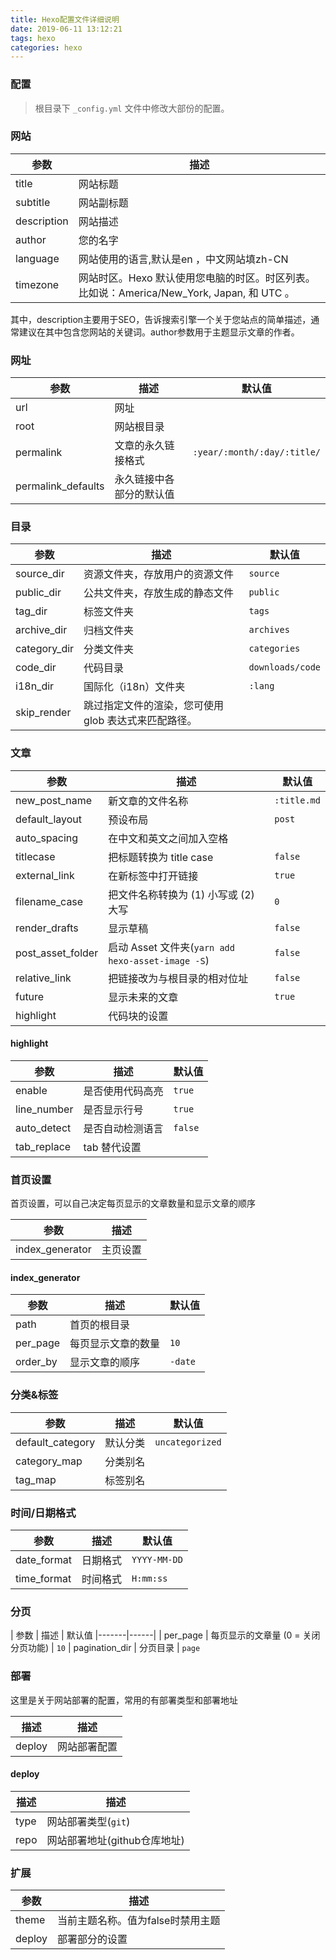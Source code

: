 ```yaml
---
title: Hexo配置文件详细说明
date: 2019-06-11 13:12:21
tags: hexo
categories: hexo
---
```


### 配置

> 根目录下 `_config.yml` 文件中修改大部份的配置。

### 网站

| 参数            | 描述
|-----------------|---------
| title           | 网站标题
| subtitle        | 网站副标题
| description     | 网站描述
| author          | 您的名字
| language        | 网站使用的语言,默认是en ，中文网站填zh-CN
| timezone        | 网站时区。Hexo 默认使用您电脑的时区。时区列表。比如说：America/New_York, Japan, 和 UTC 。

其中，description主要用于SEO，告诉搜索引擎一个关于您站点的简单描述，通常建议在其中包含您网站的关键词。author参数用于主题显示文章的作者。

### 网址

| 参数                 	| 描述                     | 默认值
|-----------------------|--------------------------|------
| url                  	| 网址
| root               	| 网站根目录
| permalink         	| 文章的永久链接格式      	| `:year/:month/:day/:title/`
| permalink_defaults  	| 永久链接中各部分的默认值


### 目录

| 参数             | 描述 							 | 默认值
|------------------|---------------------------------|----------------
| source_dir       | 资源文件夹，存放用户的资源文件   	 |  `source`
| public_dir       | 公共文件夹，存放生成的静态文件 	 |  `public`
| tag_dir          | 标签文件夹  					 |  `tags`
| archive_dir      | 归档文件夹  					 |  `archives`
| category_dir     | 分类文件夹  					 |  `categories`
| code_dir         | 代码目录  						 |  `downloads/code`
| i18n_dir         | 国际化（i18n）文件夹   			 |  `:lang`
| skip_render      | 跳过指定文件的渲染，您可使用 glob 表达式来匹配路径。


### 文章

| 参数                 |描述  							  	| 默认值
|---------------------|-------------------------------------|--------------
| new_post_name       | 新文章的文件名称    					| `:title.md`
| default_layout      | 预设布局    							| `post`
| auto_spacing        | 在中文和英文之间加入空格    			|
| titlecase           | 把标题转换为 title case   			| `false`
| external_link       | 在新标签中打开链接 					| `true`
| filename_case       | 把文件名称转换为 (1) 小写或 (2) 大写   |  `0`
| render_drafts       | 显示草稿    							| `false`
| post_asset_folder   | 启动 Asset 文件夹(`yarn add hexo-asset-image -S`)| `false`
| relative_link       | 把链接改为与根目录的相对位址  			| `false`
| future              | 显示未来的文章     					| `true`
| highlight           | 代码块的设置							|

#### highlight

| 参数 			| 描述 				| 默认值
|---------------|-------------------|---------------
| enable 		| 是否使用代码高亮	| `true`
| line_number 	| 是否显示行号		| `true`
| auto_detect 	| 是否自动检测语言	| `false`
| tab_replace 	| tab 替代设置

### 首页设置

首页设置，可以自己决定每页显示的文章数量和显示文章的顺序

| 参数 				| 描述
|-------------------|------
| index_generator 	| 主页设置

#### index_generator

| 参数 		| 描述				| 默认值
|-----------|-------------------|------------
| path 		| 首页的根目录
| per_page 	| 每页显示文章的数量  | `10`
| order_by 	| 显示文章的顺序 		| `-date`

### 分类&标签

| 参数                | 描述        	| 默认值
|---------------------|--------------|--------------
| default_category    | 默认分类     | `uncategorized`
| category_map        | 分类别名
| tag_map             | 标签别名


### 时间/日期格式

| 参数            | 描述        | 默认值
|-----------------|------------|-------------
| date_format     | 日期格式    | `YYYY-MM-DD`
| time_format     | 时间格式    | `H:mm:ss`

### 分页

| 参数          		| 描述                              		| 默认值
|-------|------|
| per_page    		| 每页显示的文章量 (0 = 关闭分页功能)   	| `10`
| pagination_dir  	| 分页目录                        		| `page`

### 部署

这里是关于网站部署的配置，常用的有部署类型和部署地址

| 描述 		| 描述
|-----------|-------------
| deploy 	| 网站部署配置

#### deploy

| 描述 	| 描述
|-------|------------
| type 	| 网站部署类型(`git`)
| repo 	| 网站部署地址(github仓库地址)

### 扩展

| 参数        | 描述
|-------------|--------------------------------
| theme       | 当前主题名称。值为false时禁用主题
| deploy      | 部署部分的设置
